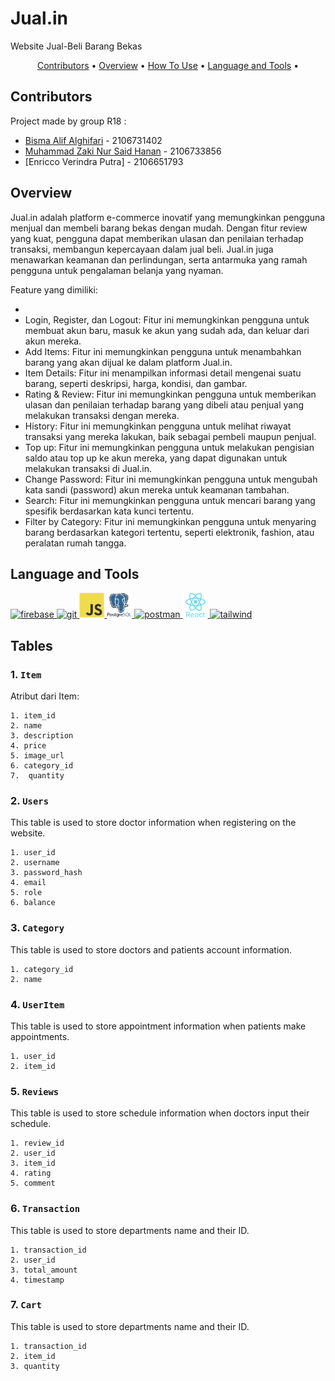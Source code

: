 # Jual.in
Website Jual-Beli Barang Bekas

<p align ="center">
  <a href="#contributors">Contributors</a> •
  <a href="#overview">Overview</a> •
  <a href="#how-to-use">How To Use</a> •
  <a href="#language-and-tools">Language and Tools</a> •
</p>

## Contributors
Project made by group R18  :

- [Bisma Alif Alghifari](https://github.com/bismalif) - 2106731402
- [Muhammad Zaki Nur Said Hanan](https://github.com/ZakiHan) - 2106733856
- [Enricco Verindra Putra] - 2106651793


## Overview
Jual.in adalah platform e-commerce inovatif yang memungkinkan pengguna menjual dan membeli barang bekas dengan mudah. Dengan fitur review yang kuat, pengguna dapat memberikan ulasan dan penilaian terhadap transaksi, membangun kepercayaan dalam jual beli. Jual.in juga menawarkan keamanan dan perlindungan, serta antarmuka yang ramah pengguna untuk pengalaman belanja yang nyaman.

Feature yang dimiliki:

- 
- Login, Register, dan Logout: Fitur ini memungkinkan pengguna untuk membuat akun baru, masuk ke akun yang sudah ada, dan keluar dari akun mereka.
- Add Items: Fitur ini memungkinkan pengguna untuk menambahkan barang yang akan dijual ke dalam platform Jual.in.
- Item Details: Fitur ini menampilkan informasi detail mengenai suatu barang, seperti deskripsi, harga, kondisi, dan gambar.
- Rating & Review: Fitur ini memungkinkan pengguna untuk memberikan ulasan dan penilaian terhadap barang yang dibeli atau penjual yang melakukan transaksi dengan mereka.
- History: Fitur ini memungkinkan pengguna untuk melihat riwayat transaksi yang mereka lakukan, baik sebagai pembeli maupun penjual.
- Top up: Fitur ini memungkinkan pengguna untuk melakukan pengisian saldo atau top up ke akun mereka, yang dapat digunakan untuk melakukan transaksi di Jual.in.
- Change Password: Fitur ini memungkinkan pengguna untuk mengubah kata sandi (password) akun mereka untuk keamanan tambahan.
- Search: Fitur ini memungkinkan pengguna untuk mencari barang yang spesifik berdasarkan kata kunci tertentu.
- Filter by Category: Fitur ini memungkinkan pengguna untuk menyaring barang berdasarkan kategori tertentu, seperti elektronik, fashion, atau peralatan rumah tangga.

## Language and Tools

<p align="left"> <a href="https://firebase.google.com/" target="_blank" rel="noreferrer"> <img src="https://www.vectorlogo.zone/logos/firebase/firebase-icon.svg" alt="firebase" width="40" height="40"/> </a> <a href="https://git-scm.com/" target="_blank" rel="noreferrer"> <img src="https://www.vectorlogo.zone/logos/git-scm/git-scm-icon.svg" alt="git" width="40" height="40"/> </a> <a href="https://developer.mozilla.org/en-US/docs/Web/JavaScript" target="_blank" rel="noreferrer"> <img src="https://raw.githubusercontent.com/devicons/devicon/master/icons/javascript/javascript-original.svg" alt="javascript" width="40" height="40"/> </a> <a href="https://www.postgresql.org" target="_blank" rel="noreferrer"> <img src="https://raw.githubusercontent.com/devicons/devicon/master/icons/postgresql/postgresql-original-wordmark.svg" alt="postgresql" width="40" height="40"/> </a> <a href="https://postman.com" target="_blank" rel="noreferrer"> <img src="https://www.vectorlogo.zone/logos/getpostman/getpostman-icon.svg" alt="postman" width="40" height="40"/> </a> <a href="https://reactjs.org/" target="_blank" rel="noreferrer"> <img src="https://raw.githubusercontent.com/devicons/devicon/master/icons/react/react-original-wordmark.svg" alt="react" width="40" height="40"/> </a> <a href="https://tailwindcss.com/" target="_blank" rel="noreferrer"> <img src="https://www.vectorlogo.zone/logos/tailwindcss/tailwindcss-icon.svg" alt="tailwind" width="40" height="40"/> </a> </p>

## Tables

### 1.  ```Item```
Atribut dari Item:
```
1. item_id
2. name
3. description
4. price
5. image_url
6. category_id
7.  quantity
```

### 2.  ```Users```
This table is used to store doctor information when registering on the website.
```
1. user_id
2. username
3. password_hash
4. email
5. role
6. balance
```

### 3.  ```Category```
This table is used to store doctors and patients account information. 
```
1. category_id
2. name
```

### 4.  ```UserItem```
This table is used to store appointment information when patients make appointments.
```
1. user_id
2. item_id
```

### 5.  ```Reviews```
This table is used to store schedule information when doctors input their schedule.
```
1. review_id
2. user_id
3. item_id
4. rating
5. comment
```

### 6.  ```Transaction```
This table is used to store departments name and their ID.
```
1. transaction_id
2. user_id
3. total_amount
4. timestamp
```

### 7.  ```Cart```
This table is used to store departments name and their ID.
```
1. transaction_id
2. item_id
3. quantity
```




